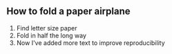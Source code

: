 ## How to fold a paper airplane

1. Find letter size paper
2. Fold in half the long way
3. Now I've added more text to improve reproducibility
